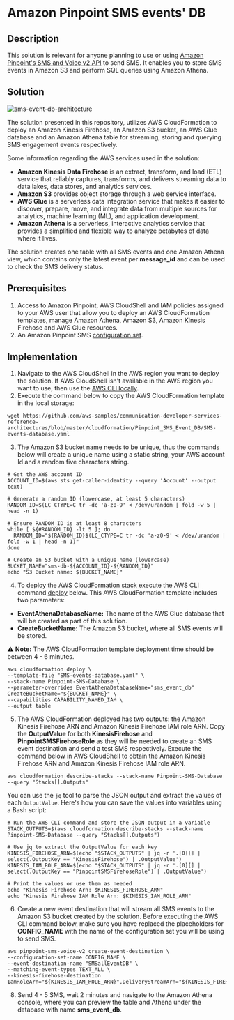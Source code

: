 # Amazon Pinpoint SMS events' DB

## Description

This solution is relevant for anyone planning to use or using [Amazon Pinpoint's SMS and Voice v2 API](https://docs.aws.amazon.com/pinpoint/latest/apireference_smsvoicev2/Welcome.html) to send SMS. It enables you to store SMS events in Amazon S3 and perform SQL queries using Amazon Athena.

## Solution

![sms-event-db-architecture](https://github.com/aws-samples/communication-developer-services-reference-architectures/blob/master/cloudformation/Pinpoint_SMS_Event_DB/SMS-event-db-architecture.PNG)

The solution presented in this repository, utilizes AWS CloudFormation to deploy an Amazon Kinesis Firehose, an Amazon S3 bucket, an AWS Glue database and an Amazon Athena table for streaming, storing and querying SMS engagement events respectively.

Some information regarding the AWS services used in the solution:
- **Amazon Kinesis Data Firehose** is an extract, transform, and load (ETL) service that reliably captures, transforms, and delivers streaming data to data lakes, data stores, and analytics services. 
- **Amazon S3** provides object storage through a web service interface.
- **AWS Glue** is a serverless data integration service that makes it easier to discover, prepare, move, and integrate data from multiple sources for analytics, machine learning (ML), and application development.
- **Amazon Athena** is a serverless, interactive analytics service that provides a simplified and flexible way to analyze petabytes of data where it lives.

The solution creates one table with all SMS events and one Amazon Athena view, which contains only the latest event per **message_id** and can be used to check the SMS delivery status.

## Prerequisites

1. Access to Amazon Pinpoint, AWS CloudShell and IAM policies assigned to your AWS user that allow you to deploy an AWS CloudFormation templates, manage Amazon Athena, Amazon S3, Amazon Kinesis Firehose and AWS Glue resources.
2. An Amazon Pinpoint SMS [configuration set](https://docs.aws.amazon.com/sms-voice/latest/userguide/configuration-sets.html).

## Implementation

1. Navigate to the AWS CloudShell in the AWS region you want to deploy the solution. If AWS CloudShell isn't available in the AWS region you want to use, then use the [AWS CLI locally](https://docs.aws.amazon.com/cli/latest/userguide/getting-started-install.html).
2. Execute the command below to copy the AWS CloudFormation template in the local storage:

```
wget https://github.com/aws-samples/communication-developer-services-reference-architectures/blob/master/cloudformation/Pinpoint_SMS_Event_DB/SMS-events-database.yaml
```
3. The Amazon S3 bucket name needs to be unique, thus the commands below will create a unique name using a static string, your AWS account Id and a random five characters string.

```
# Get the AWS account ID
ACCOUNT_ID=$(aws sts get-caller-identity --query 'Account' --output text)

# Generate a random ID (lowercase, at least 5 characters)
RANDOM_ID=$(LC_CTYPE=C tr -dc 'a-z0-9' < /dev/urandom | fold -w 5 | head -n 1)

# Ensure RANDOM_ID is at least 8 characters
while [ ${#RANDOM_ID} -lt 5 ]; do
  RANDOM_ID="${RANDOM_ID}$(LC_CTYPE=C tr -dc 'a-z0-9' < /dev/urandom | fold -w 1 | head -n 1)"
done

# Create an S3 bucket with a unique name (lowercase)
BUCKET_NAME="sms-db-${ACCOUNT_ID}-${RANDOM_ID}"
echo "S3 Bucket name: ${BUCKET_NAME}"
```

4. To deploy the AWS CloudFormation stack execute the AWS CLI command [deploy](https://docs.aws.amazon.com/cli/latest/reference/cloudformation/deploy/) below. This AWS CloudFormation template includes two parameters:
- **EventAthenaDatabaseName:** The name of the AWS Glue database that will be created as part of this solution.
- **CreateBucketName:** The Amazon S3 bucket, where all SMS events will be stored.

:warning: **Note:** The AWS CloudFormation template deployment time should be between 4 - 6 minutes.

```
aws cloudformation deploy \
--template-file "SMS-events-database.yaml" \
--stack-name Pinpoint-SMS-Database \
--parameter-overrides EventAthenaDatabaseName="sms_event_db" CreateBucketName="${BUCKET_NAME}" \
--capabilities CAPABILITY_NAMED_IAM \
--output table
```

5. The AWS CloudFormation deployed has two outputs: the Amazon Kinesis Firehose ARN and Amazon Kinesis Firehose IAM role ARN. Copy the **OutputValue** for both **KinesisFirehose** and **PinpointSMSFirehoseRole** as they will be needed to create an SMS event destination and send a test SMS respectively. Execute the command below in AWS CloudShell to obtain the Amazon Kinesis Firehose ARN and Amazon Kinesis Firehose IAM role ARN. 

```
aws cloudformation describe-stacks --stack-name Pinpoint-SMS-Database --query "Stacks[].Outputs"
```

You can use the `jq` tool to parse the JSON output and extract the values of each `OutputValue`. Here's how you can save the values into variables using a Bash script:

```
# Run the AWS CLI command and store the JSON output in a variable
STACK_OUTPUTS=$(aws cloudformation describe-stacks --stack-name Pinpoint-SMS-Database --query "Stacks[].Outputs")

# Use jq to extract the OutputValue for each key
KINESIS_FIREHOSE_ARN=$(echo "$STACK_OUTPUTS" | jq -r '.[0][] | select(.OutputKey == "KinesisFirehose") | .OutputValue')
KINESIS_IAM_ROLE_ARN=$(echo "$STACK_OUTPUTS" | jq -r '.[0][] | select(.OutputKey == "PinpointSMSFirehoseRole") | .OutputValue')

# Print the values or use them as needed
echo "Kinesis Firehose Arn: $KINESIS_FIREHOSE_ARN"
echo "Kinesis Firehose IAM Role Arn: $KINESIS_IAM_ROLE_ARN"
```

6. Create a new event destination that will stream all SMS events to the Amazon S3 bucket created by the solution. Before executing the AWS CLI command below, make sure you have replaced the placeholders for **CONFIG_NAME** with the name of the configuration set you will be using to send SMS.

```
aws pinpoint-sms-voice-v2 create-event-destination \
--configuration-set-name CONFIG_NAME \
--event-destination-name "SMSallEventDB" \
--matching-event-types TEXT_ALL \
--kinesis-firehose-destination IamRoleArn="${KINESIS_IAM_ROLE_ARN}",DeliveryStreamArn="${KINESIS_FIREHOSE_ARN}"
```

8. Send 4 - 5 SMS, wait 2 minutes and navigate to the Amazon Athena console, where you can preview the table and Athena under the database with name **sms_event_db**.

